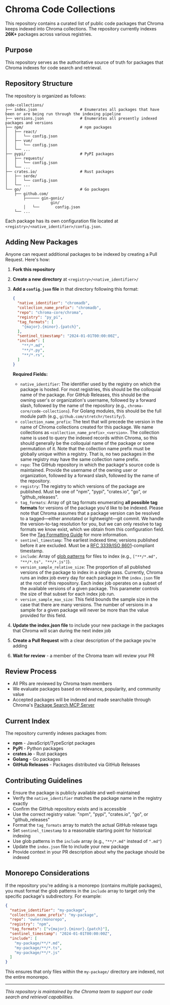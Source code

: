 # Chroma Code Collections

This repository contains a curated list of public code packages that Chroma keeps indexed into Chroma collections. The repository currently indexes **26K+** packages across various registries.

## Purpose

This repository serves as the authoritative source of truth for packages that Chroma indexes for code search and retrieval. 

## Repository Structure

The repository is organized as follows:

```
code-collections/
├── index.json                   # Enumerates all packages that have been or are being run through the indexing pipeline
├── versions.json                # Enumerates all presently indexed packages and versions
├── npm/                         # npm packages
│   ├── react/
│   │   └── config.json
│   ├── vue/
│   │   └── config.json
│   └── ...
├── pypi/                        # PyPI packages
│   ├── requests/
│   │   └── config.json
│   └── ...
├── crates.io/                   # Rust packages
│   ├── serde/
│   │   └── config.json
│   └── ...
└── go/                          # Go packages
    ├── github.com/
        ├────── gin-gonic/
                    gin/
        │   └──       config.json
    └── ...
```

Each package has its own configuration file located at `<registry>/<native_identifier>/config.json`.

## Adding New Packages

Anyone can request additional packages to be indexed by creating a Pull Request. Here's how:

1. **Fork this repository**
2. **Create a new directory** at `<registry>/<native_identifier>/`
3. **Add a `config.json` file** in that directory following this format:
   ```json
   {
     "native_identifier": "chromadb",
     "collection_name_prefix": "chromadb",
     "repo": "chroma-core/chroma",
     "registry": "py_pi",
     "tag_formats": [
       "{major}.{minor}.{patch}",
     ],
     "sentinel_timestamp": "2024-01-01T00:00:00Z",
     "include": [
       "**/*.md",
       "**/*.py", 
       "**/*.rs",
     ]
   }
   ```

   **Required Fields:**
   - `native_identifier`: The identifier used by the registry on which the package is hosted. For most registries, this should be the colloquial name of the package. For GitHub Releases, this should be the owning user's or organization's username, followed by a forward slash, followed by the name of the repository (e.g., `chroma-core/code-collections`). For Golang modules, this should be the full module path (e.g., `github.com/stretchr/testify/`).
   - `collection_name_prefix`: The text that will precede the version in the name of Chroma collections created for this package. We name collections as `<collection_name_prefix>_<version>`. The collection name is used to query the indexed records within Chroma, so this should generally be the colloquial name of the package or some permutation of it. Note that the collection name prefix must be globally unique within a registry. That is, no two packages in the same registry may have the same collection name prefix.
   - `repo`: The GitHub repository in which the package's source code is maintained. Provide the username of the owning user or organization, followed by a forward slash, followed by the name of the repository.
   - `registry`: The registry to which versions of the package are published. Must be one of "npm", "pypi", "crates.io", "go", or "github_releases".
   - `tag_formats`: Array of git tag formats enumerating **all possible tag formats** for versions of the package you'd like to be indexed. Please note that Chroma assumes that a package version can be resolved to a tagged—either annotated or lightweight—git commit. We handle the version-to-tag resolution for you, but we can only resolve to tag formats we know exist, which we obtain from this configuration field. See the [Tag Formatting Guide](./TAG_FORMATS.md) for more information.
   - `sentinel_timestamp`: The earliest indexed time; versions published before it are excluded. Must be a [RFC 3339/ISO 8601](https://ijmacd.github.io/rfc3339-iso8601/)-compliant timestamp.
   - `include`: Array of [glob patterns](https://code.visualstudio.com/docs/editor/glob-patterns) for files to index (e.g., `["**/*.md", "**/*.ts", "**/*.js"]`).
   - `version_sample_relative_size`: The proportion of all published versions of the package to index in a single pass. Currently, Chroma runs an index job every day for each package in the `index.json` file at the root of this repository. Each index job operates on a subset of the available versions of a given package. This parameter controls the size of that subset for each index job run.
   - `version_sample_max_size`: This field bounds the sample size in the case that there are many versions. The number of versions in a sample for a given package will never be more than the value provided for this field.

4. **Update the index.json file** to include your new package in the packages that Chroma will scan during the next index job
5. **Create a Pull Request** with a clear description of the package you're adding
6. **Wait for review** - a member of the Chroma team will review your PR

## Review Process

- All PRs are reviewed by Chroma team members
- We evaluate packages based on relevance, popularity, and community value
- Accepted packages will be indexed and made searchable through Chroma's [Package Search MCP Server]()

## Current Index

The repository currently indexes packages from:
- **npm** - JavaScript/TypeScript packages
- **PyPI** - Python packages
- **crates.io** - Rust packages
- **Golang** - Go packages
- **GitHub Releases** - Packages distributed via GitHub Releases

## Contributing Guidelines

- Ensure the package is publicly available and well-maintained
- Verify the `native_identifier` matches the package name in the registry exactly
- Confirm the GitHub repository exists and is accessible
- Use the correct registry value: "npm", "pypi", "crates.io", "go", or "github_releases"
- Format the `tag_formats` array to match the actual GitHub release tags
- Set `sentinel_timestamp` to a reasonable starting point for historical indexing
- Use glob patterns in the `include` array (e.g., `"**/*.md"` instead of `".md"`)
- Update the `index.json` file to include your new package
- Provide context in your PR description about why the package should be indexed

## Monorepo Considerations

If the repository you're adding is a monorepo (contains multiple packages), you must format the glob patterns in the `include` array to target only the specific package's subdirectory. For example:

```json
{
  "native_identifier": "my-package",
  "collection_name_prefix": "my-package",
  "repo": "owner/monorepo",
  "registry": "npm",
  "tag_formats": ["v{major}.{minor}.{patch}"],
  "sentinel_timestamp": "2024-01-01T00:00:00Z",
  "include": [
    "my-package/**/*.md",
    "my-package/**/*.ts",
    "my-package/**/*.js"
  ]
}
```

This ensures that only files within the `my-package/` directory are indexed, not the entire monorepo.

---

*This repository is maintained by the Chroma team to support our code search and retrieval capabilities.*
